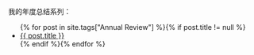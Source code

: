 我的年度总结系列：

<ul>
    {% for post in site.tags["Annual Review"] %}{% if post.title != null %}
    <li class="entry-title"><a href="{{ site.url }}{{ post.url }}" title="{{ post.title }}">{{ post.title }}</a></li>
    {% endif %}{% endfor %}
</ul>
